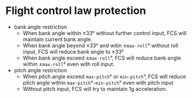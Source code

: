 Flight control law protection
=============================

* bank angle restriction
  - When bank angle within ±33° without further control input, 
    FCS will maintain current bank angle.
  - When bank angle beyond ±33° and witin ±`max-roll`° without roll input, 
    FCS will reduce bank angle to ±33°
  - When bank angle exceed ±`max-roll`°, FCS will reduce bank angle within ±`max-roll`°
    even with roll input.
* pitch angle restriction
  - When pitch angle exceed `max-pitch`° or `min-pitch`°, 
    FCS will reduce pitch angle within `max-pitch`°-`min-pitch`° even with pitch input
  - Without pitch input, FCS will try to maintain 1g acceleration.
